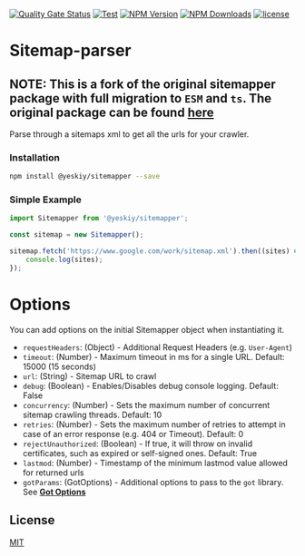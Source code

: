 [![Quality Gate Status](https://sonarcloud.io/api/project_badges/measure?project=yeskiy_sitemapper&metric=alert_status)](https://sonarcloud.io/summary/new_code?id=yeskiy_sitemapper)
[![Test](https://github.com/yeskiy/sitemapper/actions/workflows/test.yml/badge.svg?branch=master&event=push)](https://github.com/yeskiy/sitemapper/actions/workflows/test.yml)
[![NPM Version](https://img.shields.io/npm/v/%40yeskiy%2Fsitemapper)](https://www.npmjs.com/package/@yeskiy/sitemapper/access)
[![NPM Downloads](https://img.shields.io/npm/dm/%40yeskiy%2Fsitemapper%2Faccess)](https://www.npmjs.com/package/@yeskiy/sitemapper/access)
[![license](https://img.shields.io/github/license/yeskiy/sitemapper.svg)](https://github.com/yeskiy/sitemapper/blob/main/LICENSE)
# Sitemap-parser
## NOTE: This is a fork of the original sitemapper package with full migration to `ESM` and `ts`. The original package can be found [here](https://www.npmjs.com/package/sitemapper)

Parse through a sitemaps xml to get all the urls for your crawler.

### Installation
```bash
npm install @yeskiy/sitemapper --save
```

### Simple Example
```typescript
import Sitemapper from '@yeskiy/sitemapper';

const sitemap = new Sitemapper();

sitemap.fetch('https://www.google.com/work/sitemap.xml').then((sites) => {
    console.log(sites);
});

```

# Options

You can add options on the initial Sitemapper object when instantiating it.

+ `requestHeaders`: (Object) - Additional Request Headers (e.g. `User-Agent`)
+ `timeout`: (Number) - Maximum timeout in ms for a single URL. Default: 15000 (15 seconds)
+ `url`: (String) - Sitemap URL to crawl
+ `debug`: (Boolean) - Enables/Disables debug console logging. Default: False
+ `concurrency`: (Number) - Sets the maximum number of concurrent sitemap crawling threads. Default: 10
+ `retries`: (Number) - Sets the maximum number of retries to attempt in case of an error response (e.g. 404 or Timeout). Default: 0
+ `rejectUnauthorized`: (Boolean) - If true, it will throw on invalid certificates, such as expired or self-signed ones. Default: True
+ `lastmod`: (Number) - Timestamp of the minimum lastmod value allowed for returned urls
+ `gotParams`: (GotOptions) - Additional options to pass to the `got` library. See **[Got Options](https://github.com/sindresorhus/got/blob/main/documentation/2-options.md)**


## License
[MIT](https://choosealicense.com/licenses/mit/)